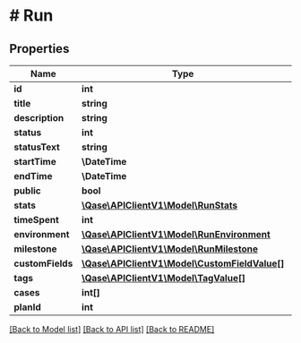 # # Run

## Properties

Name | Type | Description | Notes
------------ | ------------- | ------------- | -------------
**id** | **int** |  | [optional]
**title** | **string** |  | [optional]
**description** | **string** |  | [optional]
**status** | **int** |  | [optional]
**statusText** | **string** |  | [optional]
**startTime** | **\DateTime** |  | [optional]
**endTime** | **\DateTime** |  | [optional]
**public** | **bool** |  | [optional]
**stats** | [**\Qase\APIClientV1\Model\RunStats**](RunStats.md) |  | [optional]
**timeSpent** | **int** | Time in ms. | [optional]
**environment** | [**\Qase\APIClientV1\Model\RunEnvironment**](RunEnvironment.md) |  | [optional]
**milestone** | [**\Qase\APIClientV1\Model\RunMilestone**](RunMilestone.md) |  | [optional]
**customFields** | [**\Qase\APIClientV1\Model\CustomFieldValue[]**](CustomFieldValue.md) |  | [optional]
**tags** | [**\Qase\APIClientV1\Model\TagValue[]**](TagValue.md) |  | [optional]
**cases** | **int[]** |  | [optional]
**planId** | **int** |  | [optional]

[[Back to Model list]](../../README.md#models) [[Back to API list]](../../README.md#endpoints) [[Back to README]](../../README.md)
